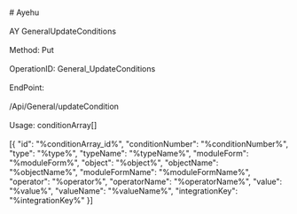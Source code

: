<br>#     Ayehu</br>
<br>AY GeneralUpdateConditions</br>
<br>Method: Put</br>
<br>OperationID: General_UpdateConditions</br>
<br>EndPoint:</br>
<br>/Api/General/updateCondition</br>
<br>Usage: conditionArray[]</br>
<br>[{
  "id": "%conditionArray_id%",
  "conditionNumber": "%conditionNumber%",
  "type": "%type%",
  "typeName": "%typeName%",
  "moduleForm": "%moduleForm%",
  "object": "%object%",
  "objectName": "%objectName%",
  "moduleFormName": "%moduleFormName%",
  "operator": "%operator%",
  "operatorName": "%operatorName%",
  "value": "%value%",
  "valueName": "%valueName%",
  "integrationKey": "%integrationKey%"
}]</br>
